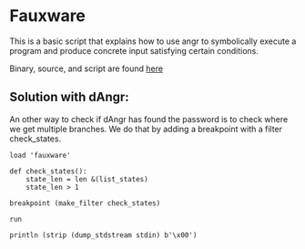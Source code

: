 # Fauxware

This is a basic script that explains how to use angr to symbolically execute a
program and produce concrete input satisfying certain conditions.

Binary, source, and script are found [here](https://github.com/angr/angr-examples/tree/master/examples/fauxware)

## Solution with dAngr:


An other way to check if dAngr has found the password is to check where we get multiple branches. 
We do that by adding a breakpoint with a filter check_states.

```
load 'fauxware'

def check_states():
    state_len = len &(list_states)
    state_len > 1

breakpoint (make_filter check_states)

run

println (strip (dump_stdstream stdin) b'\x00')
```
